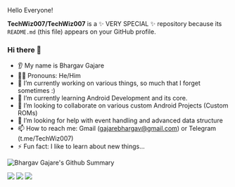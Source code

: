 Hello Everyone!

**TechWiz007/TechWiz007** is a ✨ VERY SPECIAL ✨ repository because its `README.md` (this file) appears on your GitHub profile.

### Hi there 👋
* 👂 My name is Bhargav Gajare
* 👨‍🦱 Pronouns: He/Him
* 🔭 I’m currently working on various things, so much that I forget sometimes :)
* 🌱 I’m currently learning Android Development and its core.
* 🤝 I’m looking to collaborate on various custom Android Projects (Custom ROMs)
* 🤔 I’m looking for help with event handling and advanced data structure
* 📫 How to reach me: Gmail (gajarebhargav@gmail.com) or Telegram (t.me/TechWiz007)
* ⚡ Fun fact: I like to learn about new things...

![Bhargav Gajare's Github Summary](https://github-profile-summary-cards.vercel.app/api/cards/profile-details?username=TechWiz007&theme=vue)

<img src="https://github-readme-streak-stats.herokuapp.com/?user=TechWiz007"/>

<img src="https://github-readme-stats.vercel.app/api?username=TechWiz007&show_icons=true&theme=dark"/>

<img src="https://github-readme-stats.vercel.app/api/top-langs?username=TechWiz007"/>
